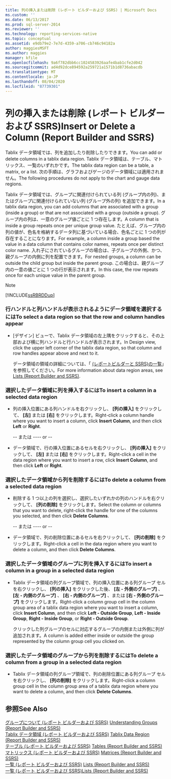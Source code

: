```yaml
---
title: 列の挿入または削除 (レポート ビルダーおよび SSRS) | Microsoft Docs
ms.custom: ''
ms.date: 06/13/2017
ms.prod: sql-server-2014
ms.reviewer: ''
ms.technology: reporting-services-native
ms.topic: conceptual
ms.assetid: e9db79e2-7e7d-4359-a706-cb746c94182a
author: maggiesMSFT
ms.author: maggies
manager: kfile
ms.openlocfilehash: 9a6f782dbb6cc1024583926aafe4bab1cfe2d042
ms.sourcegitcommit: ad4d92dce894592a259721a1571b1d8736abacdb
ms.translationtype: MT
ms.contentlocale: ja-JP
ms.lasthandoff: 08/04/2020
ms.locfileid: "87739301"
---
```

# <a name="insert-or-delete-a-column-report-builder-and-ssrs"></a><span data-ttu-id="3fc36-102">列の挿入または削除 (レポート ビルダーおよび SSRS)</span><span class="sxs-lookup"><span data-stu-id="3fc36-102">Insert or Delete a Column (Report Builder and SSRS)</span></span>
  <span data-ttu-id="3fc36-103">Tablix データ領域では、列を追加したり削除したりできます。</span><span class="sxs-lookup"><span data-stu-id="3fc36-103">You can add or delete columns in a tablix data region.</span></span> <span data-ttu-id="3fc36-104">Tablix データ領域は、テーブル、マトリックス、一覧のいずれかです。</span><span class="sxs-lookup"><span data-stu-id="3fc36-104">The tablix data region can be a table, a matrix, or a list.</span></span> <span data-ttu-id="3fc36-105">次の手順は、グラフおよびゲージのデータ領域には適用されません。</span><span class="sxs-lookup"><span data-stu-id="3fc36-105">The following procedures do not apply to the chart and gauge data regions.</span></span>  
  
 <span data-ttu-id="3fc36-106">Tablix データ領域では、グループに関連付けられている列 (グループ内の列)、またはグループに関連付けられていない列 (グループ外の列) を追加できます。</span><span class="sxs-lookup"><span data-stu-id="3fc36-106">In a tablix data region, you can add columns that are associated with a group (inside a group) or that are not associated with a group (outside a group).</span></span> <span data-ttu-id="3fc36-107">グループ内の列は、一意のグループ値ごとに 1 つ存在します。</span><span class="sxs-lookup"><span data-stu-id="3fc36-107">A column that is inside a group repeats once per unique group value.</span></span> <span data-ttu-id="3fc36-108">たとえば、グループ内の列の値が、色名を格納するデータ列に基づいている場合、色名ごとに 1 つの列が存在することになります。</span><span class="sxs-lookup"><span data-stu-id="3fc36-108">For example, a column inside a group based the value in a data column that contains color names, repeats once per distinct color name.</span></span> <span data-ttu-id="3fc36-109">入れ子にされているグループの場合は、子グループの外側、かつ、親グループの内側に列を配置できます。</span><span class="sxs-lookup"><span data-stu-id="3fc36-109">For nested groups, a column can be outside the child group but inside the parent group.</span></span> <span data-ttu-id="3fc36-110">この場合は、親グループ内の一意の値ごとに 1 つの行が表示されます。</span><span class="sxs-lookup"><span data-stu-id="3fc36-110">In this case, the row repeats once for each unique value in the parent group.</span></span>  
  
> [!NOTE]  
>  [!INCLUDE[ssRBRDDup](../../includes/ssrbrddup-md.md)]  
  
### <a name="to-select-a-data-region-so-that-the-row-and-column-handles-appear"></a><span data-ttu-id="3fc36-111">行ハンドルと列ハンドルが表示されるようにデータ領域を選択するには</span><span class="sxs-lookup"><span data-stu-id="3fc36-111">To select a data region so that the row and column handles appear</span></span>  
  
-   <span data-ttu-id="3fc36-112">[デザイン] ビューで、Tablix データ領域の左上隅をクリックすると、その上部および横に列ハンドルと行ハンドルが表示されます。</span><span class="sxs-lookup"><span data-stu-id="3fc36-112">In Design view, click the upper left corner of the tablix data region, so that column and row handles appear above and next to it.</span></span>  
  
     <span data-ttu-id="3fc36-113">データ領域の領域の詳細については、「 [&#40;レポートビルダーと SSRS&#41;の一覧](tables-matrices-and-lists-report-builder-and-ssrs.md)」を参照してください。</span><span class="sxs-lookup"><span data-stu-id="3fc36-113">For more information about data region areas, see [Lists &#40;Report Builder and SSRS&#41;](tables-matrices-and-lists-report-builder-and-ssrs.md).</span></span>  
  
### <a name="to-insert-a-column-in-a-selected-data-region"></a><span data-ttu-id="3fc36-114">選択したデータ領域に列を挿入するには</span><span class="sxs-lookup"><span data-stu-id="3fc36-114">To insert a column in a selected data region</span></span>  
  
-   <span data-ttu-id="3fc36-115">列の挿入位置にある列ハンドルを右クリックし、 **[列の挿入]** をクリックして、 **[左]** または **[右]** をクリックします。</span><span class="sxs-lookup"><span data-stu-id="3fc36-115">Right-click a column handle where you want to insert a column, click **Insert Column**, and then click **Left** or **Right**.</span></span>  
  
     <span data-ttu-id="3fc36-116">-- または --</span><span class="sxs-lookup"><span data-stu-id="3fc36-116">-- or --</span></span>  
  
-   <span data-ttu-id="3fc36-117">データ領域で、行の挿入位置にあるセルを右クリックし、 **[列の挿入]** をクリックして、 **[左]** または **[右]** をクリックします。</span><span class="sxs-lookup"><span data-stu-id="3fc36-117">Right-click a cell in the data region where you want to insert a row, click **Insert Column**, and then click **Left** or **Right**.</span></span>  
  
### <a name="to-delete-a-column-from-a-selected-data-region"></a><span data-ttu-id="3fc36-118">選択したデータ領域から列を削除するには</span><span class="sxs-lookup"><span data-stu-id="3fc36-118">To delete a column from a selected data region</span></span>  
  
-   <span data-ttu-id="3fc36-119">削除する 1 つ以上の列を選択し、選択したいずれかの列のハンドルを右クリックして、 **[列の削除]** をクリックします。</span><span class="sxs-lookup"><span data-stu-id="3fc36-119">Select the column or columns that you want to delete, right-click the handle for one of the columns you selected, and then click **Delete Columns**.</span></span>  
  
     <span data-ttu-id="3fc36-120">-- または --</span><span class="sxs-lookup"><span data-stu-id="3fc36-120">-- or --</span></span>  
  
-   <span data-ttu-id="3fc36-121">データ領域で、列の削除位置にあるセルを右クリックして、 **[列の削除]** をクリックします。</span><span class="sxs-lookup"><span data-stu-id="3fc36-121">Right-click a cell in the data region where you want to delete a column, and then click **Delete Columns**.</span></span>  
  
### <a name="to-insert-a-column-in-a-group-in-a-selected-data-region"></a><span data-ttu-id="3fc36-122">選択したデータ領域のグループに列を挿入するには</span><span class="sxs-lookup"><span data-stu-id="3fc36-122">To insert a column in a group in a selected data region</span></span>  
  
-   <span data-ttu-id="3fc36-123">Tablix データ領域の列グループ領域で、列の挿入位置にある列グループ セルを右クリックし、 **[列の挿入]** をクリックした後、 **[左 - 外側のグループ]** 、 **[左 - 内側のグループ]** 、 **[右 - 内側のグループ]** 、または **[右 - 外側のグループ]** をクリックします。</span><span class="sxs-lookup"><span data-stu-id="3fc36-123">Right-click a column group cell in the column group area of a tablix data region where you want to insert a column, click **Insert Column**, and then click **Left - Outside Group**, **Left - Inside Group**, **Right - Inside Group**, or **Right - Outside Group**.</span></span>  
  
     <span data-ttu-id="3fc36-124">クリックした列グループのセルに対応するグループの内側または外側に列が追加されます。</span><span class="sxs-lookup"><span data-stu-id="3fc36-124">A column is added either inside or outside the group represented by the column group cell you clicked on.</span></span>  
  
### <a name="to-delete-a-column-from-a-group-in-a-selected-data-region"></a><span data-ttu-id="3fc36-125">選択したデータ領域のグループから列を削除するには</span><span class="sxs-lookup"><span data-stu-id="3fc36-125">To delete a column from a group in a selected data region</span></span>  
  
-   <span data-ttu-id="3fc36-126">Tablix データ領域の列グループ領域で、列の削除位置にある列グループ セルを右クリックし、 **[列の削除]** をクリックします。</span><span class="sxs-lookup"><span data-stu-id="3fc36-126">Right-click a column group cell in the column group area of a tablix data region where you want to delete a column, and then click **Delete Columns**.</span></span>  
  
## <a name="see-also"></a><span data-ttu-id="3fc36-127">参照</span><span class="sxs-lookup"><span data-stu-id="3fc36-127">See Also</span></span>  
 <span data-ttu-id="3fc36-128">[グループについて &#40;レポート ビルダーおよび SSRS&#41;](understanding-groups-report-builder-and-ssrs.md) </span><span class="sxs-lookup"><span data-stu-id="3fc36-128">[Understanding Groups &#40;Report Builder and SSRS&#41;](understanding-groups-report-builder-and-ssrs.md) </span></span>  
 <span data-ttu-id="3fc36-129">[Tablix データ領域 &#40;レポート ビルダーおよび SSRS&#41;](../tablix-data-region-report-builder-and-ssrs.md) </span><span class="sxs-lookup"><span data-stu-id="3fc36-129">[Tablix Data Region &#40;Report Builder and SSRS&#41;](../tablix-data-region-report-builder-and-ssrs.md) </span></span>  
 <span data-ttu-id="3fc36-130">[テーブル &#40;レポート ビルダーおよび SSRS&#41;](tables-report-builder-and-ssrs.md) </span><span class="sxs-lookup"><span data-stu-id="3fc36-130">[Tables &#40;Report Builder  and SSRS&#41;](tables-report-builder-and-ssrs.md) </span></span>  
 <span data-ttu-id="3fc36-131">[マトリックス &#40;レポート ビルダーおよび SSRS&#41;](create-a-matrix-report-builder-and-ssrs.md) </span><span class="sxs-lookup"><span data-stu-id="3fc36-131">[Matrices &#40;Report Builder and SSRS&#41;](create-a-matrix-report-builder-and-ssrs.md) </span></span>  
 <span data-ttu-id="3fc36-132">[一覧 &#40;レポート ビルダーおよび SSRS&#41;](create-invoices-and-forms-with-lists-report-builder-and-ssrs.md) </span><span class="sxs-lookup"><span data-stu-id="3fc36-132">[Lists &#40;Report Builder and SSRS&#41;](create-invoices-and-forms-with-lists-report-builder-and-ssrs.md) </span></span>  
 [<span data-ttu-id="3fc36-133">一覧 &#40;レポート ビルダーおよび SSRS&#41;</span><span class="sxs-lookup"><span data-stu-id="3fc36-133">Lists &#40;Report Builder and SSRS&#41;</span></span>](tables-matrices-and-lists-report-builder-and-ssrs.md)  
  
  
